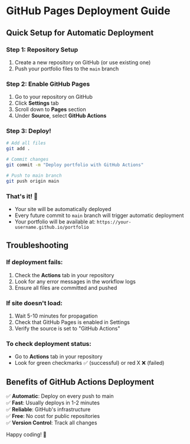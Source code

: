 # GitHub Pages Deployment Guide

## Quick Setup for Automatic Deployment

### Step 1: Repository Setup
1. Create a new repository on GitHub (or use existing one)
2. Push your portfolio files to the `main` branch

### Step 2: Enable GitHub Pages
1. Go to your repository on GitHub
2. Click **Settings** tab
3. Scroll down to **Pages** section
4. Under **Source**, select **GitHub Actions**

### Step 3: Deploy!
```bash
# Add all files
git add .

# Commit changes
git commit -m "Deploy portfolio with GitHub Actions"

# Push to main branch
git push origin main
```

### That's it! 🎉

- Your site will be automatically deployed
- Every future commit to `main` branch will trigger automatic deployment
- Your portfolio will be available at: `https://your-username.github.io/portfolio`

## Troubleshooting

### If deployment fails:
1. Check the **Actions** tab in your repository
2. Look for any error messages in the workflow logs
3. Ensure all files are committed and pushed

### If site doesn't load:
1. Wait 5-10 minutes for propagation
2. Check that GitHub Pages is enabled in Settings
3. Verify the source is set to "GitHub Actions"

### To check deployment status:
- Go to **Actions** tab in your repository
- Look for green checkmarks ✅ (successful) or red X ❌ (failed)

## Benefits of GitHub Actions Deployment

✅ **Automatic**: Deploy on every push to main  
✅ **Fast**: Usually deploys in 1-2 minutes  
✅ **Reliable**: GitHub's infrastructure  
✅ **Free**: No cost for public repositories  
✅ **Version Control**: Track all changes  

Happy coding! 🚀